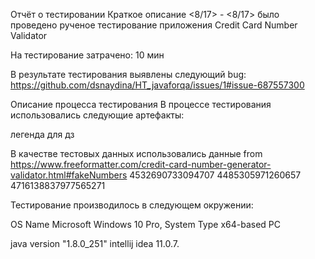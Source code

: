 Отчёт о тестировании <Credit Card Number Validator>
Краткое описание
<8/17> - <8/17> было проведено рученое тестирование приложения Credit Card Number Validator

На тестирование затрачено: 10 мин

В результате тестирования выявлены следующий bug:
https://github.com/dsnaydina/HT_javaforqa/issues/1#issue-687557300

 
Описание процесса тестирования
В процессе тестирования использовались следующие артефакты:

легенда для дз
 

В качестве тестовых данных использовались данные  from https://www.freeformatter.com/credit-card-number-generator-validator.html#fakeNumbers
4532690733094707
4485305971260657
4716138837977565271
 
Тестирование производилось в следующем окружении:

OS Name	Microsoft Windows 10 Pro, 
System Type	x64-based PC

java version "1.8.0_251"
 intellij idea 11.0.7.

